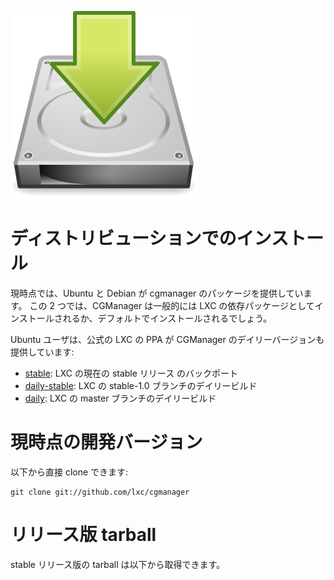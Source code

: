 ![Download icon](/static/img/download.png)
# ディストリビューションでのインストール

<!--
At this time, both Ubuntu and Debian provide cgmanager packages.  
On those, CGManager will typically come as a dependency of LXC or even be installed by default.  
If not, just install it using your package manager.
-->

現時点では、Ubuntu と Debian が cgmanager のパッケージを提供しています。
この 2 つでは、CGManager は一般的には LXC の依存パッケージとしてインストールされるか、デフォルトでインストールされるでしょう。

<!--
For Ubuntu users, the official LXC PPAs also contain up to date versions of CGManager:
-->
Ubuntu ユーザは、公式の LXC の PPA が CGManager のデイリーバージョンも提供しています:

 * [stable](https://launchpad.net/~ubuntu-lxc/+archive/stable): LXC の現在の stable リリース のバックポート
 * [daily-stable](https://launchpad.net/~ubuntu-lxc/+archive/daily-stable): LXC の stable-1.0 ブランチのデイリービルド
 * [daily](https://launchpad.net/~ubuntu-lxc/+archive/daily): LXC の master ブランチのデイリービルド

# 現時点の開発バージョン

<!--
You can clone cgmanager directly with:
-->
以下から直接 clone できます:

    git clone git://github.com/lxc/cgmanager

# リリース版 tarball

<!--
Stable release tarballs are available for download below.
-->
stable リリース版の tarball は以下から取得できます。
